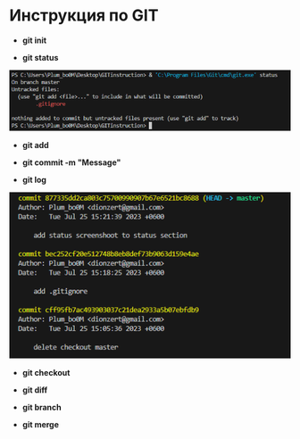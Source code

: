 # Инструкция по GIT

* **git init**

* **git status**


![Пример вывода команды status!](status.PNG)
* **git add**

* **git commit -m "Message"**

* **git log**



![Пример вывода команды log!](log.PNG)
* **git checkout**

* **git diff**

* **git branch**

* **git merge**